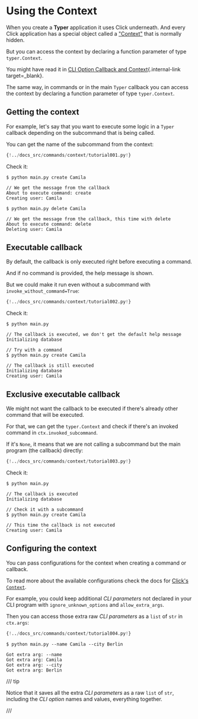 # Using the Context

When you create a **Typer** application it uses Click underneath. And every Click application has a special object called a <a href="https://click.palletsprojects.com/en/8.1.x/commands/#nested-handling-and-contexts" class="external-link" target="_blank">"Context"</a> that is normally hidden.

But you can access the context by declaring a function parameter of type `typer.Context`.

You might have read it in [CLI Option Callback and Context](../options/callback-and-context.md){.internal-link target=_blank}.

The same way, in commands or in the main `Typer` callback you can access the context by declaring a function parameter of type `typer.Context`.

## Getting the context

For example, let's say that you want to execute some logic in a `Typer` callback depending on the subcommand that is being called.

You can get the name of the subcommand from the context:

```Python hl_lines="17  21"
{!../docs_src/commands/context/tutorial001.py!}
```

Check it:

<div class="termy">

```console
$ python main.py create Camila

// We get the message from the callback
About to execute command: create
Creating user: Camila

$ python main.py delete Camila

// We get the message from the callback, this time with delete
About to execute command: delete
Deleting user: Camila
```

</div>

## Executable callback

By default, the callback is only executed right before executing a command.

And if no command is provided, the help message is shown.

But we could make it run even without a subcommand with `invoke_without_command=True`:

```Python hl_lines="16"
{!../docs_src/commands/context/tutorial002.py!}
```

Check it:

<div class="termy">

```console
$ python main.py

// The callback is executed, we don't get the default help message
Initializing database

// Try with a command
$ python main.py create Camila

// The callback is still executed
Initializing database
Creating user: Camila
```

</div>

## Exclusive executable callback

We might not want the callback to be executed if there's already other command that will be executed.

For that, we can get the `typer.Context` and check if there's an invoked command in `ctx.invoked_subcommand`.

If it's `None`, it means that we are not calling a subcommand but the main program (the callback) directly:

```Python hl_lines="17  21"
{!../docs_src/commands/context/tutorial003.py!}
```

Check it:

<div class="termy">

```console
$ python main.py

// The callback is executed
Initializing database

// Check it with a subcommand
$ python main.py create Camila

// This time the callback is not executed
Creating user: Camila
```

</div>

## Configuring the context

You can pass configurations for the context when creating a command or callback.

To read more about the available configurations check the docs for <a href="https://click.palletsprojects.com/en/7.x/api/#context" class="external-link" target="_blank">Click's `Context`</a>.

For example, you could keep additional *CLI parameters* not declared in your CLI program with `ignore_unknown_options` and `allow_extra_args`.

Then you can access those extra raw *CLI parameters* as a `list` of `str` in `ctx.args`:

```Python hl_lines="7  9 10"
{!../docs_src/commands/context/tutorial004.py!}
```

<div class="termy">

```console
$ python main.py --name Camila --city Berlin

Got extra arg: --name
Got extra arg: Camila
Got extra arg: --city
Got extra arg: Berlin
```

</div>

/// tip

Notice that it saves all the extra *CLI parameters* as a raw `list` of `str`, including the *CLI option* names and values, everything together.

///
